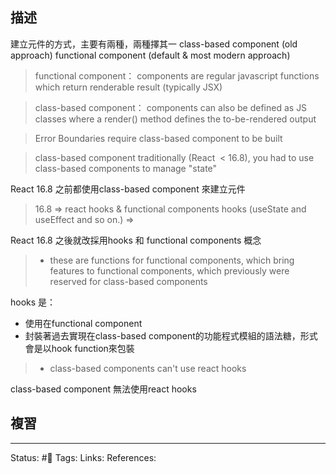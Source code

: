 ## 描述

建立元件的方式，主要有兩種，兩種擇其一
class-based component (old approach)
functional component (default & most modern approach)


> functional component：
> components are regular javascript functions which return renderable result (typically JSX)

  

> class-based component：
> components can also be defined as JS classes where a render() method defines the to-be-rendered output


> Error Boundaries require class-based component to be built






> class-based component
> traditionally (React  < 16.8), you had to use class-based components to manage "state"

React 16.8 之前都使用class-based component 來建立元件
  
> 16.8 => react hooks & functional components
> hooks (useState and useEffect and so on.) =>

React 16.8 之後就改採用hooks 和 functional components 概念

> - these are functions for functional components, which bring features to functional components, which previously were reserved for class-based components

hooks 是：
- 使用在functional component
- 封裝著過去實現在class-based component的功能程式模組的語法糖，形式會是以hook function來包裝

  

> - class-based components can't use react hooks

class-based component 無法使用react hooks
  




## 複習


---
Status: #🌱 
Tags:
Links:
References: